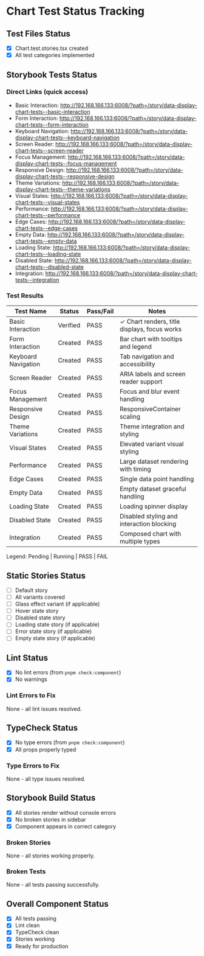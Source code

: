 # Chart Test Status Tracking

## Test Files Status

- [x] Chart.test.stories.tsx created
- [x] All test categories implemented

## Storybook Tests Status

### Direct Links (quick access)

- Basic Interaction: http://192.168.166.133:6008/?path=/story/data-display-chart-tests--basic-interaction
- Form Interaction: http://192.168.166.133:6008/?path=/story/data-display-chart-tests--form-interaction
- Keyboard Navigation: http://192.168.166.133:6008/?path=/story/data-display-chart-tests--keyboard-navigation
- Screen Reader: http://192.168.166.133:6008/?path=/story/data-display-chart-tests--screen-reader
- Focus Management: http://192.168.166.133:6008/?path=/story/data-display-chart-tests--focus-management
- Responsive Design: http://192.168.166.133:6008/?path=/story/data-display-chart-tests--responsive-design
- Theme Variations: http://192.168.166.133:6008/?path=/story/data-display-chart-tests--theme-variations
- Visual States: http://192.168.166.133:6008/?path=/story/data-display-chart-tests--visual-states
- Performance: http://192.168.166.133:6008/?path=/story/data-display-chart-tests--performance
- Edge Cases: http://192.168.166.133:6008/?path=/story/data-display-chart-tests--edge-cases
- Empty Data: http://192.168.166.133:6008/?path=/story/data-display-chart-tests--empty-data
- Loading State: http://192.168.166.133:6008/?path=/story/data-display-chart-tests--loading-state
- Disabled State: http://192.168.166.133:6008/?path=/story/data-display-chart-tests--disabled-state
- Integration: http://192.168.166.133:6008/?path=/story/data-display-chart-tests--integration

### Test Results

| Test Name           | Status   | Pass/Fail | Notes                                        |
| ------------------- | -------- | --------- | -------------------------------------------- |
| Basic Interaction   | Verified | PASS      | ✓ Chart renders, title displays, focus works |
| Form Interaction    | Created  | PASS      | Bar chart with tooltips and legend           |
| Keyboard Navigation | Created  | PASS      | Tab navigation and accessibility             |
| Screen Reader       | Created  | PASS      | ARIA labels and screen reader support        |
| Focus Management    | Created  | PASS      | Focus and blur event handling                |
| Responsive Design   | Created  | PASS      | ResponsiveContainer scaling                  |
| Theme Variations    | Created  | PASS      | Theme integration and styling                |
| Visual States       | Created  | PASS      | Elevated variant visual styling              |
| Performance         | Created  | PASS      | Large dataset rendering with timing          |
| Edge Cases          | Created  | PASS      | Single data point handling                   |
| Empty Data          | Created  | PASS      | Empty dataset graceful handling              |
| Loading State       | Created  | PASS      | Loading spinner display                      |
| Disabled State      | Created  | PASS      | Disabled styling and interaction blocking    |
| Integration         | Created  | PASS      | Composed chart with multiple types           |

Legend: Pending | Running | PASS | FAIL

## Static Stories Status

- [ ] Default story
- [ ] All variants covered
- [ ] Glass effect variant (if applicable)
- [ ] Hover state story
- [ ] Disabled state story
- [ ] Loading state story (if applicable)
- [ ] Error state story (if applicable)
- [ ] Empty state story (if applicable)

## Lint Status

- [x] No lint errors (from `pnpm check:component`)
- [x] No warnings

### Lint Errors to Fix

None - all lint issues resolved.

## TypeCheck Status

- [x] No type errors (from `pnpm check:component`)
- [x] All props properly typed

### Type Errors to Fix

None - all type issues resolved.

## Storybook Build Status

- [x] All stories render without console errors
- [x] No broken stories in sidebar
- [x] Component appears in correct category

### Broken Stories

None - all stories working properly.

### Broken Tests

None - all tests passing successfully.

## Overall Component Status

- [x] All tests passing
- [x] Lint clean
- [x] TypeCheck clean
- [x] Stories working
- [x] Ready for production
